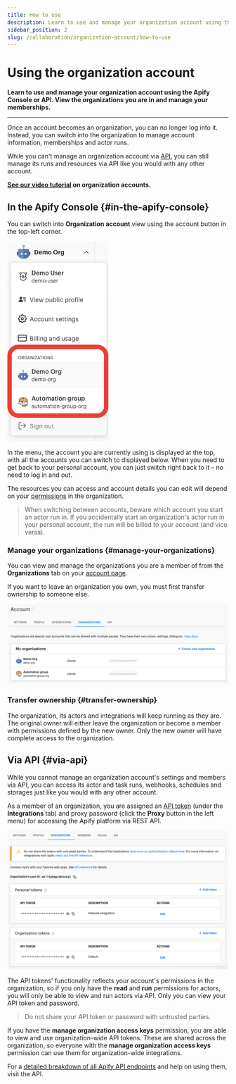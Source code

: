 ```yaml
---
title: How to use
description: Learn to use and manage your organization account using the Apify Console or API. View the organizations you are in and manage your memberships.
sidebar_position: 2
slug: /collaboration/organization-account/how-to-use
---
```


# Using the organization account

**Learn to use and manage your organization account using the Apify Console or API. View the organizations you are in and manage your memberships.**

---

Once an account becomes an organization, you can no longer log into it. Instead, you can switch into the organization to manage account information, memberships and actor runs.

While you can't manage an organization account via [API](/api/v2), you can still manage its runs and resources via API like you would with any other account.

**[See our video tutorial](https://www.youtube.com/watch?v=BIL6HqtnvKk) on organization accounts.**

## In the Apify Console {#in-the-apify-console}

You can switch into **Organization account** view using the account button in the top-left corner.

![Switch to organization account](../images/organizations/switch-to-organization.png)

In the menu, the account you are currently using is displayed at the top, with all the accounts you can switch to displayed below. When you need to get back to your personal account, you can just switch right back to it – no need to log in and out.

The resources you can access and account details you can edit will depend on your [permissions](../list_of_permissions.md) in the organization.

> When switching between accounts, beware which account you start an actor run in. If you accidentally start an organization's actor run in your personal account, the run will be billed to your account (and vice versa).

### Manage your organizations {#manage-your-organizations}

You can view and manage the organizations you are a member of from the **Organizations** tab on your [account page](https://console.apify.com/account#/myorganization).

If you want to leave an organization you own, you must first transfer ownership to someone else.

![My organizations](../images/organizations/my-organizations.png)

### Transfer ownership {#transfer-ownership}

The organization, its actors and integrations will keep running as they are. The original owner will either leave the organization or become a member with permissions defined by the new owner. Only the new owner will have complete access to the organization.

## Via API {#via-api}

While you cannot manage an organization account's settings and members via API, you can access its actor and task runs, webhooks, schedules and storages just like you would with any other account.

As a member of an organization, you are assigned an [API token](../../integrations/index.md) (under the **Integrations** tab) and proxy password (click the **Proxy** button in the left menu) for accessing the Apify platform via REST API.

![Integration tokens](../images/organizations/integrations.png)

The API tokens' functionality reflects your account's permissions in the organization, so if you only have the **read** and **run** permissions for actors, you will only be able to view and run actors via API. Only you can view your API token and password.

> Do not share your API token or password with untrusted parties.

If you have the **manage organization access keys** permission, you are able to view and use organization-wide API tokens. These are shared across the organization, so everyone with the **manage organization access keys** permission can use them for organization-wide integrations.

For a [detailed breakdown of all Apify API endpoints](/api/v2) and help on using them, visit the API.
